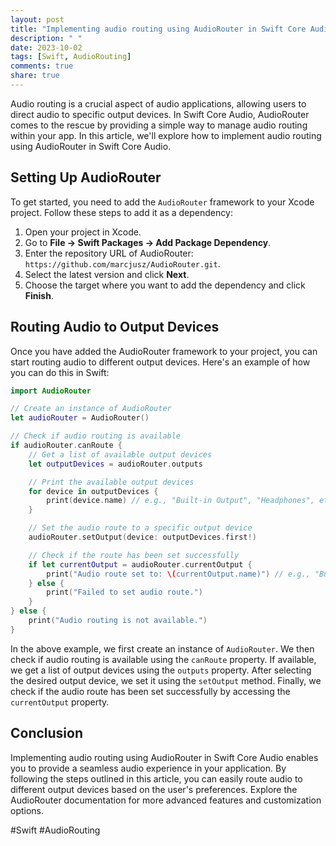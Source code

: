 ```yaml
---
layout: post
title: "Implementing audio routing using AudioRouter in Swift Core Audio"
description: " "
date: 2023-10-02
tags: [Swift, AudioRouting]
comments: true
share: true
---
```


Audio routing is a crucial aspect of audio applications, allowing users to direct audio to specific output devices. In Swift Core Audio, AudioRouter comes to the rescue by providing a simple way to manage audio routing within your app. In this article, we'll explore how to implement audio routing using AudioRouter in Swift Core Audio.

## Setting Up AudioRouter

To get started, you need to add the `AudioRouter` framework to your Xcode project. Follow these steps to add it as a dependency:

1. Open your project in Xcode.
2. Go to **File -> Swift Packages -> Add Package Dependency**.
3. Enter the repository URL of AudioRouter: `https://github.com/marcjusz/AudioRouter.git`.
4. Select the latest version and click **Next**.
5. Choose the target where you want to add the dependency and click **Finish**.

## Routing Audio to Output Devices

Once you have added the AudioRouter framework to your project, you can start routing audio to different output devices. Here's an example of how you can do this in Swift:

```swift
import AudioRouter

// Create an instance of AudioRouter
let audioRouter = AudioRouter()

// Check if audio routing is available
if audioRouter.canRoute {
    // Get a list of available output devices
    let outputDevices = audioRouter.outputs

    // Print the available output devices
    for device in outputDevices {
        print(device.name) // e.g., "Built-in Output", "Headphones", etc.
    }

    // Set the audio route to a specific output device
    audioRouter.setOutput(device: outputDevices.first!)

    // Check if the route has been set successfully
    if let currentOutput = audioRouter.currentOutput {
        print("Audio route set to: \(currentOutput.name)") // e.g., "Built-in Output"
    } else {
        print("Failed to set audio route.")
    }
} else {
    print("Audio routing is not available.")
}
```

In the above example, we first create an instance of `AudioRouter`. We then check if audio routing is available using the `canRoute` property. If available, we get a list of output devices using the `outputs` property. After selecting the desired output device, we set it using the `setOutput` method. Finally, we check if the audio route has been set successfully by accessing the `currentOutput` property.

## Conclusion

Implementing audio routing using AudioRouter in Swift Core Audio enables you to provide a seamless audio experience in your application. By following the steps outlined in this article, you can easily route audio to different output devices based on the user's preferences. Explore the AudioRouter documentation for more advanced features and customization options.

#Swift #AudioRouting